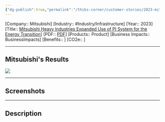 ```yaml
---
{"dg-publish":true,"permalink":"/thibs-corner/customer-stories/2023-mitsubishi-mitsubishi-heavy-industries-expanded-use-of-pi-system-for-the-energy-transition/","noteIcon":""}
---
```


[Company:: Mitsubishi]
[Industry:: #Industry/Infrastructure]
[Year:: 2023]
[Title:: [Mitsubishi Heavy Industries Expanded Use of PI System for the Energy Transition](Home.md)]
[PDF:: [PDF](Home.md)]
[Products:: Product]
[Business Impacts:: BusinessImpacts]
[Benefits:: ]
[CO2e:: ]


---
## Mitsubishi's Results
![](https://i.imgur.com/FwsbGwy.jpg)

---
## Screenshots

---
## Description